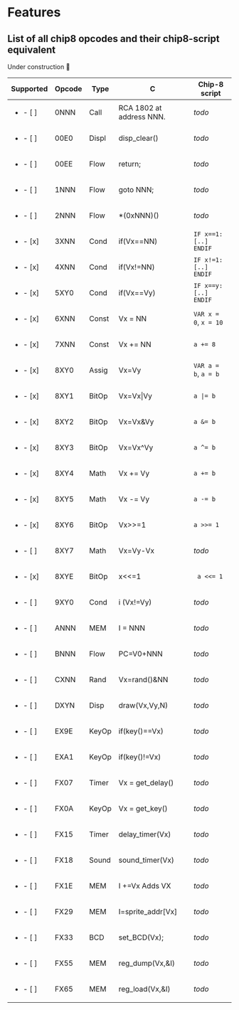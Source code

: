 # Features

## List of all chip8 opcodes and their chip8-script equivalent
Under construction :construction:

| Supported | Opcode | Type | C | Chip-8 script |
| --- | --- | --- | --- | --- |
| <ul><li>- [ ] </li></ul> | 0NNN | Call | RCA 1802 at address NNN. | *todo* |
| <ul><li>- [ ] </li></ul> | 00E0 | Displ | disp_clear()	| *todo* |
| <ul><li>- [ ] </li></ul> | 00EE | Flow | return; | *todo* |
| <ul><li>- [ ] </li></ul> | 1NNN | Flow | goto NNN; | *todo* |
| <ul><li>- [ ] </li></ul> | 2NNN | Flow | *(0xNNN)() | *todo* |
| <ul><li>- [x] </li></ul> | 3XNN | Cond | if(Vx==NN) | <code>IF x==1: [..] ENDIF</code> |
| <ul><li>- [x] </li></ul> | 4XNN | Cond | if(Vx!=NN) | <code>IF x!=1: [..] ENDIF</code> |
| <ul><li>- [x] </li></ul> | 5XY0 | Cond | if(Vx==Vy) | <code>IF x==y: [..] ENDIF</code> |
| <ul><li>- [x] </li></ul> | 6XNN | Const | Vx = NN | <code>VAR x = 0</code>, <code>x = 10</code> |
| <ul><li>- [x] </li></ul> | 7XNN | Const | Vx += NN | <code>a += 8</code> |
| <ul><li>- [x] </li></ul> | 8XY0 | Assig | Vx=Vy | <code>VAR a = b</code>, <code>a = b</code> |
| <ul><li>- [x] </li></ul> | 8XY1 | BitOp | Vx=Vx\|Vy | <code>a \|= b</code> |
| <ul><li>- [x] </li></ul> | 8XY2 | BitOp | Vx=Vx&Vy | <code>a &= b</code> |
| <ul><li>- [x] </li></ul> | 8XY3 | BitOp | Vx=Vx^Vy | <code>a ^= b</code> |
| <ul><li>- [x] </li></ul> | 8XY4 | Math | Vx += Vy | <code>a += b</code> |
| <ul><li>- [x] </li></ul> | 8XY5 | Math | Vx -= Vy | <code>a -= b</code> |
| <ul><li>- [x] </li></ul> | 8XY6 | BitOp | Vx>>=1 | <code>a >>= 1</code> |
| <ul><li>- [ ] </li></ul> | 8XY7 | Math | Vx=Vy-Vx | *todo* |
| <ul><li>- [x] </li></ul> | 8XYE | BitOp | x<<=1 | <code> a <<= 1</code> |
| <ul><li>- [ ] </li></ul> | 9XY0 | Cond | i (Vx!=Vy) | *todo* |
| <ul><li>- [ ] </li></ul> | ANNN | MEM | I = NNN | *todo* |
| <ul><li>- [ ] </li></ul> | BNNN | Flow | PC=V0+NNN | *todo* |
| <ul><li>- [ ] </li></ul> | CXNN | Rand | Vx=rand()&NN | *todo* |
| <ul><li>- [ ] </li></ul> | DXYN | Disp | draw(Vx,Vy,N) | *todo* |
| <ul><li>- [ ] </li></ul> | EX9E | KeyOp | if(key()==Vx) | *todo* |
| <ul><li>- [ ] </li></ul> | EXA1 | KeyOp | if(key()!=Vx) | *todo* |
| <ul><li>- [ ] </li></ul> | FX07 | Timer | Vx = get_delay() | *todo* |
| <ul><li>- [ ] </li></ul> | FX0A | KeyOp | Vx = get_key() | *todo* |
| <ul><li>- [ ] </li></ul> | FX15 | Timer | delay_timer(Vx) | *todo* |
| <ul><li>- [ ] </li></ul> | FX18 | Sound | sound_timer(Vx) | *todo* |
| <ul><li>- [ ] </li></ul> | FX1E | MEM | I +=Vx	Adds VX | *todo* |
| <ul><li>- [ ] </li></ul> | FX29 | MEM | I=sprite_addr[Vx] | *todo* |
| <ul><li>- [ ] </li></ul> | FX33 | BCD | set_BCD(Vx); | *todo* |
| <ul><li>- [ ] </li></ul> | FX55 | MEM | reg_dump(Vx,&I) | *todo* |
| <ul><li>- [ ] </li></ul> | FX65 | MEM | reg_load(Vx,&I) | *todo* |
